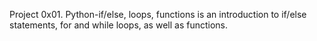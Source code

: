 Project 0x01. Python-if/else, loops, functions is an introduction to if/else statements, for and while loops, as well as functions.

